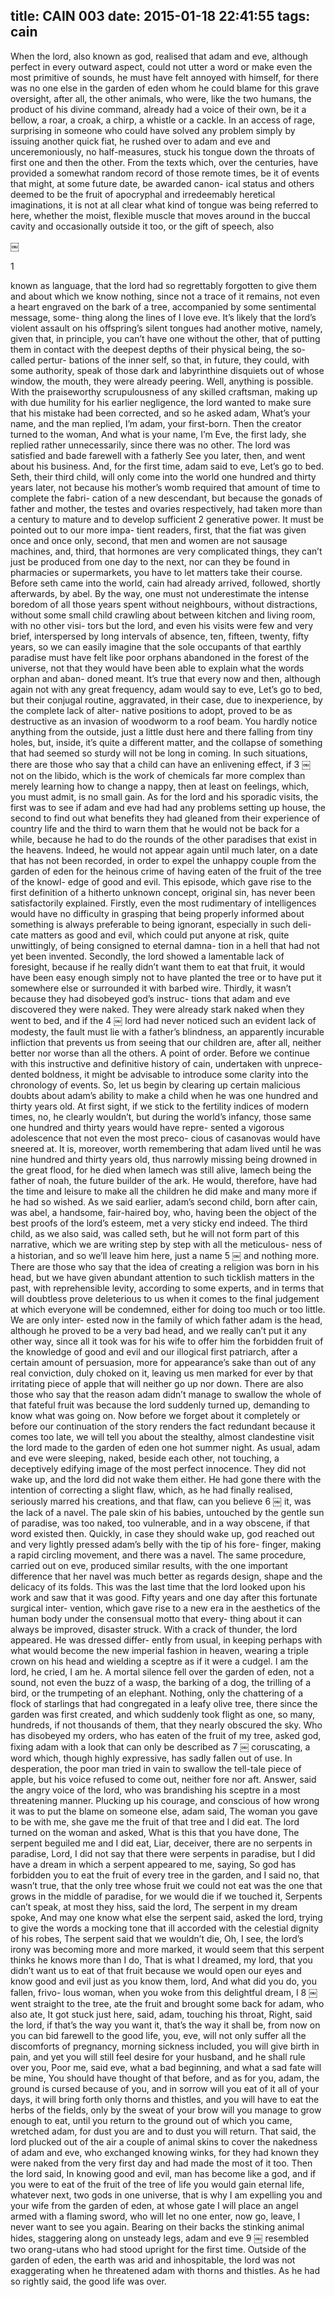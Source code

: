 title: CAIN 003
date: 2015-01-18 22:41:55
tags: cain
---

When the lord, also known as god, realised that adam and eve, although perfect in every outward aspect, could not utter a word or make even the most primitive of sounds, he must have felt annoyed with himself, for there was no one else in the garden of eden whom he could blame for this grave oversight, after all, the other animals, who were, like the two humans, the product of his divine command, already had a voice of their own, be it a bellow, a roar, a croak, a chirp, a whistle or a cackle. In an access of rage, surprising in someone who could have solved any problem simply by issuing another quick fiat, he rushed over to adam and eve and unceremoniously, no half-measures, stuck his tongue down the throats of first one and then the other. From the texts which, over the centuries, have provided a somewhat random record of those remote times, be it of events that might, at some future date, be awarded canon- ical status and others deemed to be the fruit of apocryphal and irredeemably heretical imaginations, it is not at all clear what kind of tongue was being referred to here, whether the moist, flexible muscle that moves around in the buccal cavity and occasionally outside it too, or the gift of speech, also

￼<!-- more -->

1

known as language, that the lord had so regrettably forgotten to give them and about which we know nothing, since not a trace of it remains, not even a heart engraved on the bark of a tree, accompanied by some sentimental message, some- thing along the lines of I love eve. It’s likely that the lord’s violent assault on his offspring’s silent tongues had another motive, namely, given that, in principle, you can’t have one without the other, that of putting them in contact with the deepest depths of their physical being, the so-called pertur- bations of the inner self, so that, in future, they could, with some authority, speak of those dark and labyrinthine disquiets out of whose window, the mouth, they were already peering. Well, anything is possible. With the praiseworthy scrupulousness of any skilled craftsman, making up with due humility for his earlier negligence, the lord wanted to make sure that his mistake had been corrected, and so he asked adam, What’s your name, and the man replied, I’m adam, your first-born. Then the creator turned to the woman, And what is your name, I’m Eve, the first lady, she replied rather unnecessarily, since there was no other. The lord was satisfied and bade farewell with a fatherly See you later, then, and went about his business. And, for the first time, adam said to eve, Let’s go to bed.
Seth, their third child, will only come into the world one hundred and thirty years later, not because his mother’s womb required that amount of time to complete the fabri- cation of a new descendant, but because the gonads of father and mother, the testes and ovaries respectively, had taken more than a century to mature and to develop sufficient
2
generative power. It must be pointed out to our more impa- tient readers, first, that the fiat was given once and once only, second, that men and women are not sausage machines, and, third, that hormones are very complicated things, they can’t just be produced from one day to the next, nor can they be found in pharmacies or supermarkets, you have to let matters take their course. Before seth came into the world, cain had already arrived, followed, shortly afterwards, by abel. By the way, one must not underestimate the intense boredom of all those years spent without neighbours, without distractions, without some small child crawling about between kitchen and living room, with no other visi- tors but the lord, and even his visits were few and very brief, interspersed by long intervals of absence, ten, fifteen, twenty, fifty years, so we can easily imagine that the sole occupants of that earthly paradise must have felt like poor orphans abandoned in the forest of the universe, not that they would have been able to explain what the words orphan and aban- doned meant. It’s true that every now and then, although again not with any great frequency, adam would say to eve, Let’s go to bed, but their conjugal routine, aggravated, in their case, due to inexperience, by the complete lack of alter- native positions to adopt, proved to be as destructive as an invasion of woodworm to a roof beam. You hardly notice anything from the outside, just a little dust here and there falling from tiny holes, but, inside, it’s quite a different matter, and the collapse of something that had seemed so sturdy will not be long in coming. In such situations, there are those who say that a child can have an enlivening effect, if
3
￼
not on the libido, which is the work of chemicals far more complex than merely learning how to change a nappy, then at least on feelings, which, you must admit, is no small gain. As for the lord and his sporadic visits, the first was to see if adam and eve had had any problems setting up house, the second to find out what benefits they had gleaned from their experience of country life and the third to warn them that he would not be back for a while, because he had to do the rounds of the other paradises that exist in the heavens. Indeed, he would not appear again until much later, on a date that has not been recorded, in order to expel the unhappy couple from the garden of eden for the heinous crime of having eaten of the fruit of the tree of the knowl- edge of good and evil. This episode, which gave rise to the first definition of a hitherto unknown concept, original sin, has never been satisfactorily explained. Firstly, even the most rudimentary of intelligences would have no difficulty in grasping that being properly informed about something is always preferable to being ignorant, especially in such deli- cate matters as good and evil, which could put anyone at risk, quite unwittingly, of being consigned to eternal damna- tion in a hell that had not yet been invented. Secondly, the lord showed a lamentable lack of foresight, because if he really didn’t want them to eat that fruit, it would have been easy enough simply not to have planted the tree or to have put it somewhere else or surrounded it with barbed wire. Thirdly, it wasn’t because they had disobeyed god’s instruc- tions that adam and eve discovered they were naked. They were already stark naked when they went to bed, and if the
4
￼
lord had never noticed such an evident lack of modesty, the fault must lie with a father’s blindness, an apparently incurable infliction that prevents us from seeing that our children are, after all, neither better nor worse than all the others.
A point of order. Before we continue with this instructive and definitive history of cain, undertaken with unprece- dented boldness, it might be advisable to introduce some clarity into the chronology of events. So, let us begin by clearing up certain malicious doubts about adam’s ability to make a child when he was one hundred and thirty years old. At first sight, if we stick to the fertility indices of modern times, no, he clearly wouldn’t, but during the world’s infancy, those same one hundred and thirty years would have repre- sented a vigorous adolescence that not even the most preco- cious of casanovas would have sneered at. It is, moreover, worth remembering that adam lived until he was nine hundred and thirty years old, thus narrowly missing being drowned in the great flood, for he died when lamech was still alive, lamech being the father of noah, the future builder of the ark. He would, therefore, have had the time and leisure to make all the children he did make and many more if he had so wished. As we said earlier, adam’s second child, born after cain, was abel, a handsome, fair-haired boy, who, having been the object of the best proofs of the lord’s esteem, met a very sticky end indeed. The third child, as we also said, was called seth, but he will not form part of this narrative, which we are writing step by step with all the meticulous- ness of a historian, and so we’ll leave him here, just a name
5
￼
and nothing more. There are those who say that the idea of creating a religion was born in his head, but we have given abundant attention to such ticklish matters in the past, with reprehensible levity, according to some experts, and in terms that will doubtless prove deleterious to us when it comes to the final judgement at which everyone will be condemned, either for doing too much or too little. We are only inter- ested now in the family of which father adam is the head, although he proved to be a very bad head, and we really can’t put it any other way, since all it took was for his wife to offer him the forbidden fruit of the knowledge of good and evil and our illogical first patriarch, after a certain amount of persuasion, more for appearance’s sake than out of any real conviction, duly choked on it, leaving us men marked for ever by that irritating piece of apple that will neither go up nor down. There are also those who say that the reason adam didn’t manage to swallow the whole of that fateful fruit was because the lord suddenly turned up, demanding to know what was going on. Now before we forget about it completely or before our continuation of the story renders the fact redundant because it comes too late, we will tell you about the stealthy, almost clandestine visit the lord made to the garden of eden one hot summer night. As usual, adam and eve were sleeping, naked, beside each other, not touching, a deceptively edifying image of the most perfect innocence. They did not wake up, and the lord did not wake them either. He had gone there with the intention of correcting a slight flaw, which, as he had finally realised, seriously marred his creations, and that flaw, can you believe
6
￼
it, was the lack of a navel. The pale skin of his babies, untouched by the gentle sun of paradise, was too naked, too vulnerable, and in a way obscene, if that word existed then. Quickly, in case they should wake up, god reached out and very lightly pressed adam’s belly with the tip of his fore- finger, making a rapid circling movement, and there was a navel. The same procedure, carried out on eve, produced similar results, with the one important difference that her navel was much better as regards design, shape and the delicacy of its folds. This was the last time that the lord looked upon his work and saw that it was good.
Fifty years and one day after this fortunate surgical inter- vention, which gave rise to a new era in the aesthetics of the human body under the consensual motto that every- thing about it can always be improved, disaster struck. With a crack of thunder, the lord appeared. He was dressed differ- ently from usual, in keeping perhaps with what would become the new imperial fashion in heaven, wearing a triple crown on his head and wielding a sceptre as if it were a cudgel. I am the lord, he cried, I am he. A mortal silence fell over the garden of eden, not a sound, not even the buzz of a wasp, the barking of a dog, the trilling of a bird, or the trumpeting of an elephant. Nothing, only the chattering of a flock of starlings that had congregated in a leafy olive tree, there since the garden was first created, and which suddenly took flight as one, so many, hundreds, if not thousands of them, that they nearly obscured the sky. Who has disobeyed my orders, who has eaten of the fruit of my tree, asked god, fixing adam with a look that can only be described as
7
￼
coruscating, a word which, though highly expressive, has sadly fallen out of use. In desperation, the poor man tried in vain to swallow the tell-tale piece of apple, but his voice refused to come out, neither fore nor aft. Answer, said the angry voice of the lord, who was brandishing his sceptre in a most threatening manner. Plucking up his courage, and conscious of how wrong it was to put the blame on someone else, adam said, The woman you gave to be with me, she gave me the fruit of that tree and I did eat. The lord turned on the woman and asked, What is this that you have done, The serpent beguiled me and I did eat, Liar, deceiver, there are no serpents in paradise, Lord, I did not say that there were serpents in paradise, but I did have a dream in which a serpent appeared to me, saying, So god has forbidden you to eat the fruit of every tree in the garden, and I said no, that wasn’t true, that the only tree whose fruit we could not eat was the one that grows in the middle of paradise, for we would die if we touched it, Serpents can’t speak, at most they hiss, said the lord, The serpent in my dream spoke, And may one know what else the serpent said, asked the lord, trying to give the words a mocking tone that ill accorded with the celestial dignity of his robes, The serpent said that we wouldn’t die, Oh, I see, the lord’s irony was becoming more and more marked, it would seem that this serpent thinks he knows more than I do, That is what I dreamed, my lord, that you didn’t want us to eat of that fruit because we would open our eyes and know good and evil just as you know them, lord, And what did you do, you fallen, frivo- lous woman, when you woke from this delightful dream, I
8
￼
went straight to the tree, ate the fruit and brought some back for adam, who also ate, It got stuck just here, said, adam, touching his throat, Right, said the lord, if that’s the way you want it, that’s the way it shall be, from now on you can bid farewell to the good life, you, eve, will not only suffer all the discomforts of pregnancy, morning sickness included, you will give birth in pain, and yet you will still feel desire for your husband, and he shall rule over you, Poor me, said eve, what a bad beginning, and what a sad fate will be mine, You should have thought of that before, and as for you, adam, the ground is cursed because of you, and in sorrow will you eat of it all of your days, it will bring forth only thorns and thistles, and you will have to eat the herbs of the fields, only by the sweat of your brow will you manage to grow enough to eat, until you return to the ground out of which you came, wretched adam, for dust you are and to dust you will return. That said, the lord plucked out of the air a couple of animal skins to cover the nakedness of adam and eve, who exchanged knowing winks, for they had known they were naked from the very first day and had made the most of it too. Then the lord said, In knowing good and evil, man has become like a god, and if you were to eat of the fruit of the tree of life you would gain eternal life, whatever next, two gods in one universe, that is why I am expelling you and your wife from the garden of eden, at whose gate I will place an angel armed with a flaming sword, who will let no one enter, now go, leave, I never want to see you again. Bearing on their backs the stinking animal hides, staggering along on unsteady legs, adam and eve
9
￼
resembled two orang-utans who had stood upright for the first time. Outside of the garden of eden, the earth was arid and inhospitable, the lord was not exaggerating when he threatened adam with thorns and thistles. As he had so rightly said, the good life was over.
